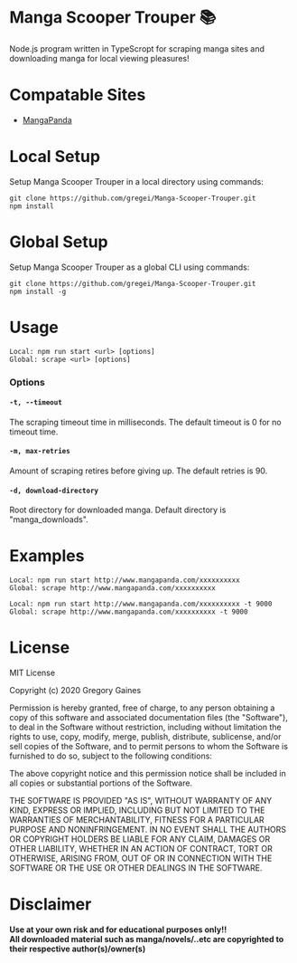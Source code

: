 # Manga Scooper Trouper 📚 
Node.js program written in TypeScropt for scraping manga sites and downloading manga for local viewing pleasures!

# Compatable Sites
* [MangaPanda](http://mangapanda.com)

# Local Setup
Setup Manga Scooper Trouper in a local directory using commands:
``` 
git clone https://github.com/gregei/Manga-Scooper-Trouper.git 
npm install 
````

# Global Setup
Setup Manga Scooper Trouper as a global CLI using commands:
``` 
git clone https://github.com/gregei/Manga-Scooper-Trouper.git 
npm install -g
```

# Usage
```
Local: npm run start <url> [options]
Global: scrape <url> [options]
```

### Options

#### ```-t, --timeout```

The scraping timeout time in milliseconds. The default timeout is 0 for no timeout time.

#### ```-m, max-retries```

Amount of scraping retires before giving up. The default retries is 90.

#### ```-d, download-directory```

Root directory for downloaded manga. Default directory is "manga_downloads".


# Examples

```
Local: npm run start http://www.mangapanda.com/xxxxxxxxxx
Global: scrape http://www.mangapanda.com/xxxxxxxxxx

Local: npm run start http://www.mangapanda.com/xxxxxxxxxx -t 9000
Global: scrape http://www.mangapanda.com/xxxxxxxxxx -t 9000
```

# License
MIT License

Copyright (c) 2020 Gregory Gaines

Permission is hereby granted, free of charge, to any person obtaining a copy
of this software and associated documentation files (the "Software"), to deal
in the Software without restriction, including without limitation the rights
to use, copy, modify, merge, publish, distribute, sublicense, and/or sell
copies of the Software, and to permit persons to whom the Software is
furnished to do so, subject to the following conditions:

The above copyright notice and this permission notice shall be included in all
copies or substantial portions of the Software.

THE SOFTWARE IS PROVIDED "AS IS", WITHOUT WARRANTY OF ANY KIND, EXPRESS OR
IMPLIED, INCLUDING BUT NOT LIMITED TO THE WARRANTIES OF MERCHANTABILITY,
FITNESS FOR A PARTICULAR PURPOSE AND NONINFRINGEMENT. IN NO EVENT SHALL THE
AUTHORS OR COPYRIGHT HOLDERS BE LIABLE FOR ANY CLAIM, DAMAGES OR OTHER
LIABILITY, WHETHER IN AN ACTION OF CONTRACT, TORT OR OTHERWISE, ARISING FROM,
OUT OF OR IN CONNECTION WITH THE SOFTWARE OR THE USE OR OTHER DEALINGS IN THE
SOFTWARE.

# Disclaimer
**Use at your own risk and for educational purposes only!!**
<br />
**All downloaded material such as manga/novels/..etc are copyrighted to their respective author(s)/owner(s)**

